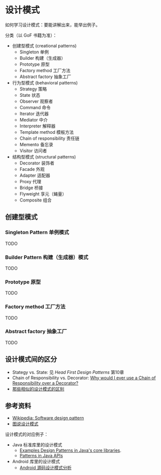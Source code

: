 # 设计模式

如何学习设计模式：要能讲解出来，能举出例子。

分类（以 GoF 书籍为准）：

+ 创建型模式 (creational patterns)
  + Singleton 单例
  + Builder 构建（生成器）
  + Prototype 原型
  + Factory method 工厂方法
  + Abstract factory 抽象工厂
+ 行为型模式 (behavioral patterns)
  + Strategy 策略
  + State 状态
  + Observer 观察者
  + Command 命令
  + Iterator 迭代器
  + Mediator 中介
  + Interpreter 解释器
  + Template method 模板方法
  + Chain of responsibility 责任链
  + Memento 备忘录
  + Visitor 访问者
+ 结构型模式 (structural patterns)
  + Decorator 装饰者
  + Facade 外观
  + Adapter 适配器
  + Proxy 代理
  + Bridge 桥接
  + Flyweight 享元（蝇量）
  + Composite 组合

## 创建型模式

### Singleton Pattern 单例模式

TODO

### Builder Pattern 构建（生成器）模式

TODO

### Prototype 原型

TODO

### Factory method 工厂方法

TODO

### Abstract factory 抽象工厂

TODO


## 设计模式间的区分

+ Stategy vs. State: 见 _Head First Design Patterns_ 第10章
+ Chain of Responsibility vs. Decorator: [Why would I ever use a Chain of Responsibility over a Decorator?](https://stackoverflow.com/questions/747913/why-would-i-ever-use-a-chain-of-responsibility-over-a-decorator)
+ [那些相似的设计模式的区别](https://blog.csdn.net/jinzhuojun/article/details/11555595)

## 参考资料

+ [Wikipedia: Software design pattern](https://en.wikipedia.org/wiki/Software_design_pattern)
+ [图说设计模式](https://design-patterns.readthedocs.io/zh_CN/latest/index.html)

设计模式的对应例子：

+ Java 标准库里的设计模式
  +  [Examples Design Patterns in Java's core libraries](https://stackoverflow.com/questions/1673841/examples-of-gof-design-patterns-in-javas-core-libraries).
  + [Patterns in Java APIs](http://cecs.wright.edu/~tkprasad/courses/ceg860/paper/node26.html)
+ Android 库里的设计模式
  + [Android 源码设计模式分析](https://github.com/simple-android-framework/android_design_patterns_analysis)
